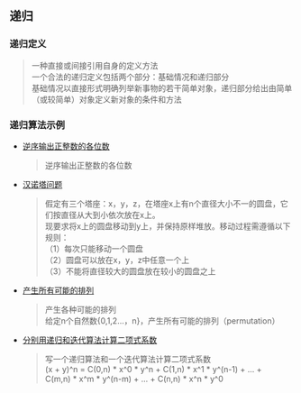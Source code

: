 ## 递归

### 递归定义

> 一种直接或间接引用自身的定义方法  
> 一个合法的递归定义包括两个部分：基础情况和递归部分  
> 基础情况以直接形式明确列举新事物的若干简单对象，递归部分给出由简单（或较简单）对象定义新对象的条件和方法

### 递归算法示例

- [逆序输出正整数的各位数](/Recursive/print_digit_reverse.md)
	> 逆序输出正整数的各位数

- [汉诺塔问题](/Recursive/hanoi.md)
	> 假定有三个塔座：x，y，z，在塔座x上有n个直径大小不一的圆盘，它们按直径从大到小依次放在x上。  
	> 现要求将x上的圆盘移动到y上，并保持原样堆放。移动过程需遵循以下规则：  
	>（1）每次只能移动一个圆盘  
	>（2）圆盘可以放在x，y，z中任意一个上  
	>（3）不能将直径较大的圆盘放在较小的圆盘之上  

- [产生所有可能的排列](/Recursive/gen_all_permutation.md)

	> 产生各种可能的排列  
	> 给定n个自然数{0,1,2...，n}，产生所有可能的排列（permutation）

- [分别用递归和迭代算法计算二项式系数](/Recursive/binomial_coefficient.md)
	
	> 写一个递归算法和一个迭代算法计算二项式系数  
	  (x + y)^n = C(0,n) * x^0 * y^n + C(1,n) * x^1 * y^(n-1) + ... +   
	              C(m,n) * x^m * y^(n-m) + ... + C(n,n) * x^n * y^0

